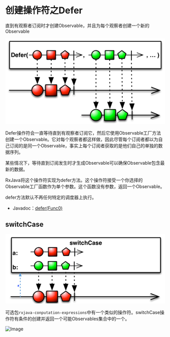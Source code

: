 # 创建操作符之Defer

 直到有观察者订阅时才创建Observable，并且为每个观察者创建一个新的Observable

 ![Image](https://github.com/HousqLove/Reader/blob/da6075760d62b3bd865db81bc078117401d139a7/Java/ReactiveX/images/rx-6-2.png)

 Defer操作符会一直等待直到有观察者订阅它，然后它使用Observable工厂方法创建一个Observable。它对每个观察者都这样做，因此尽管每个订阅者都以为自己订阅的是同一个Observable，事实上每个订阅者获取的是他们自己的单独的数据序列。

 某些情况下，等待直到订阅发生时才生成Observable可以确保Observable包含最新的数据。

 RxJava将这个操作符实现为defer方法。这个操作符接受一个你选择的Observable工厂函数作为单个参数。这个函数没有参数，返回一个Observable。

 defer方法默认不再任何特定的调度器上执行。

- Javadoc：[defer(Func0)](http://reactivex.io/RxJava/javadoc/rx/Observable.html#defer)

## switchCase

 ![Image](https://github.com/HousqLove/Reader/blob/da6075760d62b3bd865db81bc078117401d139a7/Java/ReactiveX/images/rx-6-3.png)

 可选包```rxjava-conputation-expressions```中有一个类似的操作符。switchCase操作符有条件的创建并返回一个可能Observables集合中的一个。

 ![Image]()